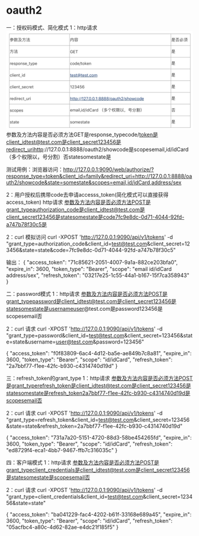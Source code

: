 # oauth2


一：授权码模式、简化模式
1：http请求
![image](https://github.com/sunjianchun/oauth2/blob/master/md/image/code.jpeg)
参数及方法内容是否必须方法GET是response_typecode/token是client_idtest@test.com是client_secret123456是redirect_urihttp://127.0.0.1:8888/oauth2/showcode是scopesemail,id/idCard （多个权限以，号分割）否statesomestate是

测试用例：浏览器访问：http://127.0.0.1:9090/web/authorize/?response_type=token&client_id=family&redirect_uri=http://127.0.0.1:8888/oauth2/showcode&state=somestate&scopes=email,id/idCard,address/sex


2：用户授权后携带code去申请accesss_token(简化模式可以直接获得access_token)
http请求
参数及方法内容是否必须方法POST是grant_typeauthorization_code是client_idtest@test.com是client_secret123456是statesomestate是code7fc9e8dc-0d71-4044-92fd-a747b78f30c5是

2：curl 模拟访问
curl -XPOST 'http://127.0.0.1:9090/api/v1/tokens' -d "grant_type=authorization_code&client_id=test@test.com&client_secret=123456&state=state&code=7fc9e8dc-0d71-4044-92fd-a747b78f30c5"

输出：
{
"access_token": "71c85621-2051-4007-9a1a-882ce203bfa0",
"expire_in": 3600,
"token_type": "Bearer",
"scope": "email id/idCard address/sex",
"refresh_token": "03217e25-1c55-44a1-b167-15f7ca358943"
}

二：password模式
1：http请求
参数及方法内容是否必须方法POST是grant_typepassword是client_idtest@test.com是client_secret123456是statesomestate是usernameuser@test.com是password123456是scopesemail否


2：curl 请求 curl -XPOST 'http://127.0.0.1:9090/api/v1/tokens' -d "grant_type=password&client_id=test@test.com&client_secret=123456&state=state&username=user@test.com&password=123456"

{
"access_token": "f0f83809-6ac4-4d12-ba5e-ae849b7c8a81",
"expire_in": 3600,
"token_type": "Bearer",
"scope": "id/idCard",
"refresh_token": "2a7bbf77-f1ee-42fc-b930-c4314740d19d"
}

三：refresh_token的grant_type
1：http请求
参数及方法内容是否必须方法POST是grant_typerefresh_token是client_idtest@test.com是client_secret123456是statesomestate是refresh_token2a7bbf77-f1ee-42fc-b930-c4314740d19d是scopesemail否


2：curl 请求 curl -XPOST 'http://127.0.0.1:9090/api/v1/tokens' -d "grant_type=refresh_token&client_id=test@test.com&client_secret=123456&state=state&refresh_token=2a7bbf77-f1ee-42fc-b930-c4314740d19d"

{
"access_token": "731a7a20-5151-4720-88d3-58be454265fd",
"expire_in": 3600,
"token_type": "Bearer",
"scope": "id/idCard",
"refresh_token": "ed8729f4-eca1-4bb7-9467-ffb7c316035c"
}

四：客户端模式
1：http请求
参数及方法内容是否必须方法POST是grant_typeclient_credentials是client_idtest@test.com是client_secret123456是statesomestate是scopesemail否


2：curl 请求 curl -XPOST 'http://127.0.0.1:9090/api/v1/tokens' -d "grant_type=client_credentials&client_id=test@test.com&client_secret=123456&state=state"

{
"access_token": "ba041229-fac4-4202-b61f-33168e689a45",
"expire_in": 3600,
"token_type": "Bearer",
"scope": "id/idCard",
"refresh_token": "05acfbc4-a80c-4d62-82ae-e4dc21f185f5"
}
